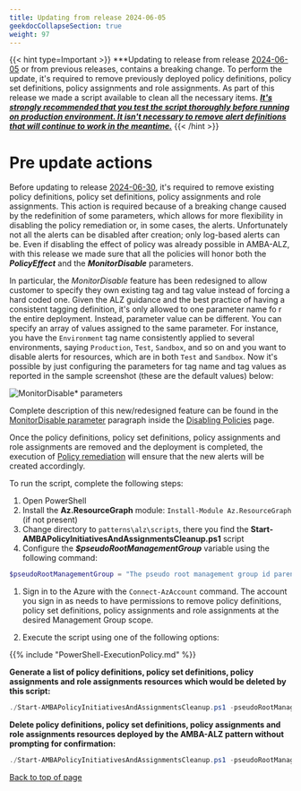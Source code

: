 ```yaml
---
title: Updating from release 2024-06-05
geekdocCollapseSection: true
weight: 97
---
```

{{< hint type=Important >}}
***Updating to release from release [2024-06-05](../../../Overview/Whats-New#2024-06-05) or from previous releases, contains a breaking change. To perform the update, it's required to remove previously deployed policy definitions, policy set definitions, policy assignments and role assignments. As part of this release we made a script available to clean all the necessary items. <ins>***It's strongly recommended that you test the script thoroughly before running on production environment. It isn't necessary to remove alert definitions that will continue to work in the meantime.***</ins>
{{< /hint >}}

# Pre update actions

Before updating to release [2024-06-30](../../../Overview/Whats-New#2024-06-30), it's required to remove existing policy definitions, policy set definitions, policy assignments and role assignments. This action is required because of a breaking change caused by the redefinition of some parameters, which allows for more flexibility in disabling the policy remediation or, in some cases, the alerts. Unfortunately not all the alerts can be disabled after creation; only log-based alerts can be. Even if disabling the effect of policy was already possible in AMBA-ALZ, with this release we made sure that all the policies will honor both the ***PolicyEffect*** and the ***MonitorDisable*** parameters.

In particular, the *MonitorDisable* feature has been redesigned to allow customer to specify they own existing tag and tag value instead of forcing a hard coded one. Given the ALZ guidance and the best practice of having a consistent tagging definition, it's only allowed to one parameter name fo r the entire deployment. Instead, parameter value can be different. You can specify an array of values assigned to the same parameter. For instance, you have the ```Environment``` tag name consistently applied to several environments, saying ```Production```, ```Test```, ```Sandbox```, and so on and you want to disable alerts for resources, which are in both ```Test``` and ```Sandbox```. Now it's possible by just configuring the parameters for tag name and tag values as reported in the sample screenshot (these are the default values) below:

![MonitorDisable* parameters](../../../media/MonitorDisableParams.png)

Complete description of this new/redesigned feature can be found in the [MonitorDisable parameter](../../Disabling-Policies#monitordisable-parameter) paragraph inside the [Disabling Policies](../../Disabling-Policies) page.

Once the policy definitions, policy set definitions, policy assignments and role assignments are removed and the deployment is completed, the execution of [Policy remediation](../../deploy/Remediate-Policies) will ensure that the new alerts will be created accordingly.

To run the script, complete the following steps:

  1. Open PowerShell
  2. Install the **Az.ResourceGraph** module: `Install-Module Az.ResourceGraph` (if not present)
  3. Change directory to `patterns\alz\scripts`, there you find the **Start-AMBAPolicyInitiativesAndAssignmentsCleanup.ps1** script
  4. Configure the ***$pseudoRootManagementGroup*** variable using the following command:

  ```powershell
  $pseudoRootManagementGroup = "The pseudo root management group id parenting the identity, management and connectivity management groups"
  ```

  1. Sign in to the Azure with the `Connect-AzAccount` command. The account you sign in as needs to have permissions to remove policy definitions, policy set definitions, policy assignments and role assignments at the desired Management Group scope.

  2. Execute the script using one of the following options:

  {{% include "PowerShell-ExecutionPolicy.md" %}}

  **Generate a list of policy definitions, policy set definitions, policy assignments and role assignments resources which would be deleted by this script:**

  ```powershell
  ./Start-AMBAPolicyInitiativesAndAssignmentsCleanup.ps1 -pseudoRootManagementGroup $pseudoRootManagementGroup -ReportOnly
  ```

  **Delete policy definitions, policy set definitions, policy assignments and role assignments resources deployed by the AMBA-ALZ pattern without prompting for confirmation:**

  ```powershell
  ./Start-AMBAPolicyInitiativesAndAssignmentsCleanup.ps1 -pseudoRootManagementGroup $pseudoRootManagementGroup -Force
  ```

[Back to top of page](.)
